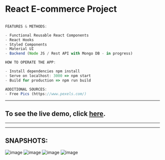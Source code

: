 # React E-commerce Project


```ts

FEATURES & METHODS:

- Functional Reusable React Components
- React Hooks
- Styled Components
- Material UI
- Backend (Node JS / Rest API with Mongo DB - in progress)

```


```ts
HOW TO OPERATE THE APP:

- Install dependencies npm install
- Serve on localhost: 3000 => npm start
- Build for production => npm run build

```

```ts
ADDITIONAL SOURCES:
- Free Pics (https://www.pexels.com/) 
```

<hr>

## To see the live demo, click [here](https://e-commerce-fhbpvysp2-derkiner.vercel.app/).

<hr>

<hr>

## SNAPSHOTS: 
![image](https://user-images.githubusercontent.com/90147636/193416372-19482066-9d71-4fa4-8885-433c1f3630a1.png)
![image](https://user-images.githubusercontent.com/90147636/193416392-60cff0c1-8478-436e-8090-505d77a075fe.png)
![image](https://user-images.githubusercontent.com/90147636/193416402-1cd141d2-3261-4eff-9d1c-e6bca3db4226.png)
![image](https://user-images.githubusercontent.com/90147636/193416409-5487ccdf-1ceb-4167-86ca-4c11f80ed16a.png)




